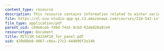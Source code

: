 ```yaml
---
content_type: resource
description: This resource contains information related to winter series panelists.
file: https://ol-ocw-studio-app-qa.s3.amazonaws.com/courses/21m-542-interdisciplinary-approaches-to-musical-time-january-iap-2010/420d8bb04067c0ea27c2d44096f2e14b_MIT21M_542IAP10_for_panel.pdf
file_type: application/pdf
parent_uid: c69e6ceb-7d9d-74a5-dcbd-92abd28a8ce9
resourcetype: Document
title: MIT21M_542IAP10_for_panel.pdf
uid: 420d8bb0-4067-c0ea-27c2-d44096f2e14b
---
```

